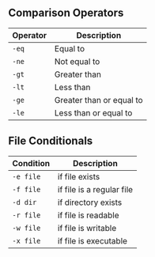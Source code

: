 ## Comparison Operators

| Operator | Description              |
| -------- | ------------------------ |
| `-eq`    | Equal to                 |
| `-ne`    | Not equal to             |
| `-gt`    | Greater than             |
| `-lt`    | Less than                |
| `-ge`    | Greater than or equal to |
| `-le`    | Less than or equal to    |

## File Conditionals

| Condition | Description               |
| --------- | ------------------------- |
| `-e file` | if file exists            |
| `-f file` | if file is a regular file |
| `-d dir`  | if directory exists       |
| `-r file` | if file is readable       |
| `-w file` | if file is writable       |
| `-x file` | if file is executable     |
